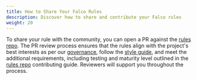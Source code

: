 ```yaml
---
title: How to Share Your Falco Rules
description: Discover how to share and contribute your Falco rules
weight: 20
---
```



To share your rule with the community, you can open a PR against the [rules repo](https://github.com/falcosecurity/rules). The PR review process ensures that the rules align with the project's best interests as per our [governance](https://github.com/falcosecurity/evolution/blob/main/GOVERNANCE.md), follow the [style guide](/docs/rules/style-guide/), and meet the additional requirements, including testing and maturity level outlined in the [rules repo](https://github.com/falcosecurity/rules) contributing guide. Reviewers will support you throughout the process.

